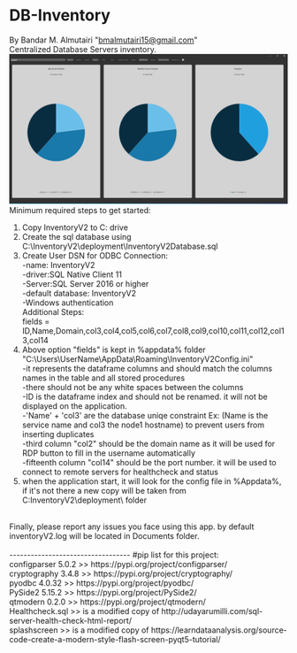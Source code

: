 # DB-Inventory
By Bandar M. Almutairi "bmalmutairi15@gmail.com"<br/>
Centralized Database Servers inventory.<br/>
![alt text](https://github.com/bmalmutairi15/DB-Inventory/blob/main/Screenshots/dashboard.PNG?raw=true)
Minimum required steps to get started:<br/>
1. Copy InventoryV2 to C: drive<br/>
2. Create the sql database using C:\InventoryV2\deployment\InventoryV2Database.sql<br/>
3. Create User DSN for ODBC Connection:<br/>
	-name: InventoryV2<br/>
	-driver:SQL Native Client 11<br/>
	-Server:SQL Server 2016 or higher<br/>
	-default database: InventoryV2<br/>
	-Windows authentication<br/>
Additional Steps:<br/>
fields = ID,Name,Domain,col3,col4,col5,col6,col7,col8,col9,col10,col11,col12,col13,col14<br/>
4. Above option "fields" is kept in %appdata% folder "C:\Users\UserName\AppData\Roaming\InventoryV2Config.ini"<br/>
	-it represents the dataframe columns and should match the columns names in the table and all stored procedures<br/>
	-there should not be any white spaces between the columns<br/>
	-ID is the dataframe index and should not be renamed. it will not be displayed on the application.<br/>
	-'Name' + 'col3' are the database uniqe constraint Ex: (Name is the service name and col3 the node1 hostname) to prevent users from inserting duplicates<br/>
	-third column "col2" should be the domain name as it will be used for RDP button to fill in the username automatically<br/>
	-fifteenth column "col14" should be the port number. it will be used to connect to remote servers for healthcheck and status<br/>
5. when the application start, it will look for the config file in %Appdata%, if it's not there a new copy will be taken from C:InventoryV2\deployment\ folder<br/>
<br/>
Finally, please report any issues you face using this app. by default inventoryV2.log will be located in Documents folder.<br/><br/>
----------------------------------
#pip list for this project:<br/>
configparser              5.0.2     >> https://pypi.org/project/configparser/<br/>
cryptography              3.4.8     >> https://pypi.org/project/cryptography/<br/>
pyodbc                    4.0.32    >> https://pypi.org/project/pyodbc/<br/>
PySide2                   5.15.2    >> https://pypi.org/project/PySide2/<br/>
qtmodern                  0.2.0     >> https://pypi.org/project/qtmodern/ <br/>
Healthcheck.sql >> is a modified copy of http://udayarumilli.com/sql-server-health-check-html-report/<br/>
splashscreen    >> is a modified copy of https://learndataanalysis.org/source-code-create-a-modern-style-flash-screen-pyqt5-tutorial/<br/>



